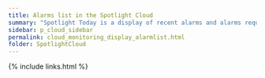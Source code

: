 ```yaml
---
title: Alarms list in the Spotlight Cloud
summary: "Spotlight Today is a display of recent alarms and alarms requiring acknowledgment."
sidebar: p_cloud_sidebar
permalink: cloud_monitoring_display_alarmlist.html
folder: SpotlightCloud
---
```





{% include links.html %}
